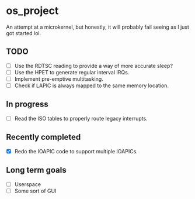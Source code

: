 # os_project
An attempt at a microkernel, but honestly, it will probably fail seeing as I just got started lol.

## TODO
- [ ] Use the RDTSC reading to provide a way of more accurate sleep?
- [ ] Use the HPET to generate regular interval IRQs.
- [ ] Implement pre-emptive multitasking.
- [ ] Check if LAPIC is always mapped to the same memory location.

## In progress
- [ ] Read the ISO tables to properly route legacy interrupts.

## Recently completed
- [x] Redo the IOAPIC code to support multiple IOAPICs.

## Long term goals
- [ ] Userspace
- [ ] Some sort of GUI
